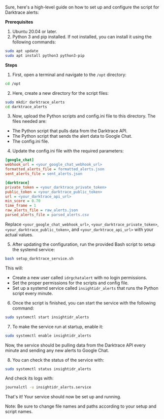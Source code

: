 Sure, here's a high-level guide on how to set up and configure the script for Darktrace alerts:

**Prerequisites**

1. Ubuntu 20.04 or later.
2. Python 3 and pip installed. If not installed, you can install it using the following commands:

```bash
sudo apt update
sudo apt install python3 python3-pip
```

**Steps**

1. First, open a terminal and navigate to the `/opt` directory:

```bash
cd /opt
```

2. Here, create a new directory for the script files:

```bash
sudo mkdir darktrace_alerts
cd darktrace_alerts
```

3. Now, upload the Python scripts and config.ini file to this directory. The files needed are:

- The Python script that pulls data from the Darktrace API.
- The Python script that sends the alert data to Google Chat.
- The config.ini file.

4. Update the config.ini file with the required parameters:

```ini
[google_chat]
webhook_url = <your_google_chat_webhook_url>
formatted_alerts_file = formatted_alerts.json
sent_alerts_file = sent_alerts.json

[darktrace]
private_token = <your_darktrace_private_token>
public_token = <your_darktrace_public_token>
url = <your_darktrace_api_url>
min_score = 0.70
time_frame = 1
raw_alerts_file = raw_alerts.json
parsed_alerts_file = parsed_alerts.csv
```

Replace `<your_google_chat_webhook_url>`, `<your_darktrace_private_token>`, `<your_darktrace_public_token>`, and `<your_darktrace_api_url>` with your actual values.

5. After updating the configuration, run the provided Bash script to setup the systemd service:

```bash
bash setup_darktrace_service.sh
```

This will:

- Create a new user called `idrgchatalert` with no login permissions.
- Set the proper permissions for the scripts and config file.
- Set up a systemd service called `insightidr_alerts` that runs the Python script every minute.

6. Once the script is finished, you can start the service with the following command:

```bash
sudo systemctl start insightidr_alerts
```

7. To make the service run at startup, enable it:

```bash
sudo systemctl enable insightidr_alerts
```

Now, the service should be pulling data from the Darktrace API every minute and sending any new alerts to Google Chat.

8. You can check the status of the service with:

```bash
sudo systemctl status insightidr_alerts
```

And check its logs with:

```bash
journalctl -u insightidr_alerts.service
```

That's it! Your service should now be set up and running.

Note: Be sure to change file names and paths according to your setup and script names.
